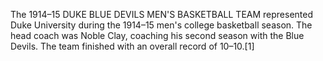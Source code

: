 The 1914–15 DUKE BLUE DEVILS MEN'S BASKETBALL TEAM represented Duke University during the 1914–15 men's college basketball season. The head coach was Noble Clay, coaching his second season with the Blue Devils. The team finished with an overall record of 10–10.[1]
